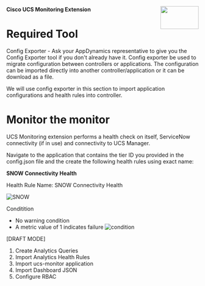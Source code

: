 
<p><img align="right" width="100" height="60" src="https://user-images.githubusercontent.com/2548160/68075860-ba631e80-fda5-11e9-8457-07859944ae08.png"> </p><strong> Cisco UCS Monitoring Extension</strong>

# Required Tool

Config Exporter - Ask your AppDynamics representative to give you the Config Exporter tool if you don't already have it. Config exporter be used to migrate configuration between controllers or applications. The configuration can be imported directly into another controller/application or it can be download as a file. 

We will use config exporter in this section to import application configurations and health rules into controller. 

# Monitor the monitor 

UCS Monitoring extension performs a health check on itself, ServiceNow connectivity (if in use) and connectivity to UCS Manager. 

Navigate to the application that contains the tier ID you provided in the config.json file and the create the following health rules using exact name: 

**SNOW Connectivity Health**

 Health Rule Name: SNOW Connectivity Health
 
 ![SNOW](https://user-images.githubusercontent.com/2548160/68711065-c793c080-0590-11ea-8b9a-30914ac72380.png)

  Conditition 
  - No warning condition 
  - A metric value of 1 indicates failure 
 ![condition](https://user-images.githubusercontent.com/2548160/68712168-0cb8f200-0593-11ea-9494-1cda611080b7.jpg)







[DRAFT MODE]

1. Create Analytics Queries 
2. Import Analytics Health Rules 
3. Import ucs-monitor application 
4. Import Dashboard JSON 
5. Configure RBAC

